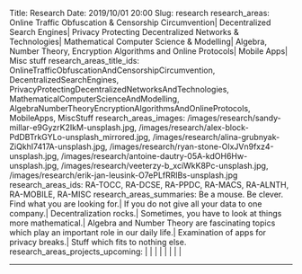 Title:          		Research
Date:           		2019/10/01 20:00
Slug:           		research
research_areas:			Online Traffic Obfuscation & Censorship Circumvention| Decentralized Search Engines| Privacy Protecting Decentralized Networks & Technologies| Mathematical Computer Science & Modelling| Algebra, Number Theory, Encryption Algorithms and Online Protocols| Mobile Apps| Misc stuff
research_areas_title_ids:	OnlineTrafficObfuscationAndCensorshipCircumvention, DecentralizedSearchEngines, PrivacyProtectingDecentralizedNetworksAndTechnologies, MathematicalComputerScienceAndModelling, AlgebraNumberTheoryEncryptionAlgorithmsAndOnlineProtocols, MobileApps, MiscStuff
research_areas_images:		/images/research/sandy-millar-e9GyzrK2IkM-unsplash.jpg, /images/research/alex-block-PdDBTrkGYLo-unsplash_mirrored.jpg, /images/research/alina-grubnyak-ZiQkhI7417A-unsplash.jpg, /images/research/ryan-stone-OlxJVn9fxz4-unsplash.jpg, /images/research/antoine-dautry-05A-kdOH6Hw-unsplash.jpg, /images/research/veeterzy-b_xciWkK8Pc-unsplash.jpg, /images/research/erik-jan-leusink-O7ePLfRRlBs-unsplash.jpg
research_areas_ids:		RA-TOCC, RA-DCSE, RA-PPDC, RA-MACS, RA-ALNTH, RA-MOBILE, RA-MISC
research_areas_summaries:	Be a mouse. Be clever. Find what you are looking for.| If you do not give all your data to one company.| Decentralization rocks.| Sometimes, you have to look at things more mathematical.| Algebra and Number Theory are fascinating topics which play an important role in our daily life.| Examination of apps for privacy breaks.| Stuff which fits to nothing else.
research_areas_projects_upcoming:	| | | | | | | | 
 
<hr /> <!-- TODO -->

<!--
TODO: image urls
TODO: Bug
research_areas_projects_upcoming:	| | | | | |
-->
